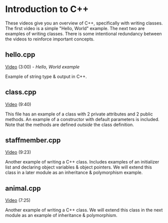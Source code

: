 # Introduction to C++

These videos give you an overview of C++, specifically with writing classes.  The first video is a simple "Hello, World" example.  The next two are examples of writing classes.  There is some intentional redundancy between the videos to reinforce important concepts.

## hello.cpp

[Video](https://youtu.be/gwqQQ-XUS0Y) (3:00) - *Hello, World example*

Example of string type & output in C++.

## class.cpp

[Video](https://youtu.be/1ou-Jrlua7g) (9:40)

This file has an example of a class with 2 private attributes and 2 public methods. An example of a constructor with default parameters is included.  Note that the methods are defined *outside* the class definition.

## staffmember.cpp

[Video](https://youtu.be/vqPb1pIff8M) (9:23)

Another example of writing a C++ class.  Includes examples of an initializer list and declaring object variables & object pointers.  We will extend this class in a later module as an inheritance & polymorphism example.

## animal.cpp

[Video](https://youtu.be/CDa1CPXONg4) (7:25)

Another example of writing a C++ class.  We will extend this class in the next module as an example of inheritance & polymorphism.
